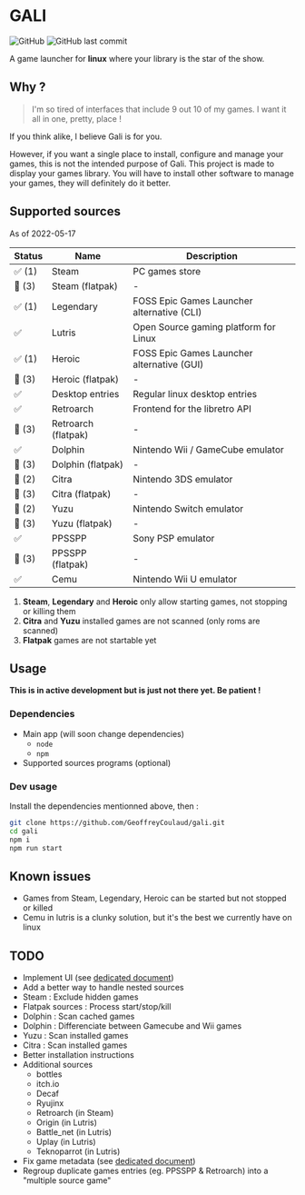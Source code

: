# GALI

![GitHub](https://img.shields.io/github/license/GeoffreyCoulaud/gali?style=for-the-badge)
![GitHub last commit](https://img.shields.io/github/last-commit/GeoffreyCoulaud/gali?style=for-the-badge)

A game launcher for **linux** where your library is the star of the show.

## Why ?
> I'm so tired of interfaces that include 9 out 10 of my games. I want it all in one, pretty, place ! 

If you think alike, I believe Gali is for you. 

However, if you want a single place to install, configure and manage your games, 
this is not the intended purpose of Gali. This project is made to display your games library. 
You will have to install other software to manage your games, they will definitely do it better.

## Supported sources
As of 2022-05-17

Status | Name                               | Description                                
------ | ---------------------------------- | -----------------------------------------
✅ (1) | Steam                              | PC games store
🔶 (3) | Steam (flatpak)                    | -
✅ (1) | Legendary                          | FOSS Epic Games Launcher alternative (CLI)
✅     | Lutris                             | Open Source gaming platform for Linux
✅ (1) | Heroic                             | FOSS Epic Games Launcher alternative (GUI)
🔶 (3) | Heroic (flatpak)                   | -
✅     | Desktop entries                    | Regular linux desktop entries
✅     | Retroarch                          | Frontend for the libretro API
🔶 (3) | Retroarch (flatpak)                | -
✅     | Dolphin                            | Nintendo Wii / GameCube emulator
🔶 (3) | Dolphin (flatpak)                  | -
🔶 (2) | Citra                              | Nintendo 3DS emulator
🔶 (3) | Citra (flatpak)                    | -
🔶 (2) | Yuzu                               | Nintendo Switch emulator
🔶 (3) | Yuzu (flatpak)                     | -
✅     | PPSSPP                             | Sony PSP emulator
🔶 (3) | PPSSPP (flatpak)                   | -
✅     | Cemu                               | Nintendo Wii U emulator

1. **Steam**, **Legendary** and **Heroic** only allow starting games, not stopping or killing them
2. **Citra** and **Yuzu** installed games are not scanned (only roms are scanned)
3. **Flatpak** games are not startable yet

## Usage
**This is in active development but is just not there yet. Be patient !**

### Dependencies
* Main app (will soon change dependencies)
	* `node`
	* `npm`
* Supported sources programs (optional)

### Dev usage
Install the dependencies mentionned above, then :

```sh
git clone https://github.com/GeoffreyCoulaud/gali.git
cd gali
npm i
npm run start
```

## Known issues
* Games from Steam, Legendary, Heroic can be started but not stopped or killed
* Cemu in lutris is a clunky solution, but it's the best we currently have on linux

## TODO
* Implement UI (see [dedicated document](./resources/ui_design_process.md))
* Add a better way to handle nested sources
* Steam : Exclude hidden games
* Flatpak sources : Process start/stop/kill
* Dolphin : Scan cached games
* Dolphin : Differenciate between Gamecube and Wii games
* Yuzu : Scan installed games
* Citra : Scan installed games
* Better installation instructions
* Additional sources
	* bottles
	* itch.io
	* Decaf
	* Ryujinx
	* Retroarch (in Steam)
	* Origin (in Lutris)
	* Battle_net (in Lutris)
	* Uplay (in Lutris)
	* Teknoparrot (in Lutris)
* Fix game metadata (see [dedicated document](./resources/fixing_game_metadata.md))
* Regroup duplicate games entries (eg. PPSSPP & Retroarch) into a "multiple source game"
